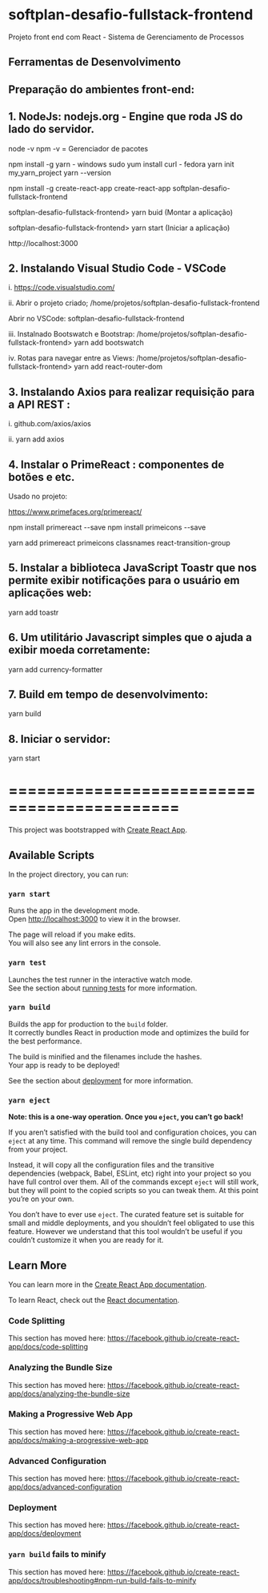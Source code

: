 # softplan-desafio-fullstack-frontend
Projeto front end com React - Sistema de Gerenciamento de Processos

## Ferramentas de Desenvolvimento
## Preparação do ambientes front-end:

## 1. NodeJs: nodejs.org - Engine que roda JS do lado do servidor.
node -v
npm -v = Gerenciador de pacotes

npm install -g yarn - windows 
sudo yum install curl - fedora
yarn init my_yarn_project
yarn --version

npm install -g create-react-app 
create-react-app softplan-desafio-fullstack-frontend

softplan-desafio-fullstack-frontend> yarn buid (Montar a aplicação)

softplan-desafio-fullstack-frontend> yarn start (Iniciar a aplicação)

http://localhost:3000

## 2. Instalando Visual Studio Code - VSCode
i. https://code.visualstudio.com/

ii. Abrir o projeto criado;
/home/projetos/softplan-desafio-fullstack-frontend

Abrir no VSCode: softplan-desafio-fullstack-frontend

iii. Instalnado Bootswatch e Bootstrap:
/home/projetos/softplan-desafio-fullstack-frontend> yarn add bootswatch

iv. Rotas para navegar entre as Views:
/home/projetos/softplan-desafio-fullstack-frontend> yarn add react-router-dom

## 3. Instalando Axios para realizar requisição para a API REST :
i. github.com/axios/axios

ii. yarn add axios

## 4. Instalar o PrimeReact : componentes de botões e etc.
Usado no projeto:

https://www.primefaces.org/primereact/

npm install primereact --save
npm install primeicons --save

yarn add primereact primeicons classnames react-transition-group

## 5. Instalar a biblioteca JavaScript Toastr que nos permite exibir notificações para o usuário em aplicações web:
yarn add toastr

## 6. Um utilitário Javascript simples que o ajuda a exibir moeda corretamente:
yarn add currency-formatter

## 7. Build em tempo de desenvolvimento:
yarn build

## 8. Iniciar o servidor: 
yarn start

# ============================================

This project was bootstrapped with [Create React App](https://github.com/facebook/create-react-app).

## Available Scripts

In the project directory, you can run:

### `yarn start`

Runs the app in the development mode.<br />
Open [http://localhost:3000](http://localhost:3000) to view it in the browser.

The page will reload if you make edits.<br />
You will also see any lint errors in the console.

### `yarn test`

Launches the test runner in the interactive watch mode.<br />
See the section about [running tests](https://facebook.github.io/create-react-app/docs/running-tests) for more information.

### `yarn build`

Builds the app for production to the `build` folder.<br />
It correctly bundles React in production mode and optimizes the build for the best performance.

The build is minified and the filenames include the hashes.<br />
Your app is ready to be deployed!

See the section about [deployment](https://facebook.github.io/create-react-app/docs/deployment) for more information.

### `yarn eject`

**Note: this is a one-way operation. Once you `eject`, you can’t go back!**

If you aren’t satisfied with the build tool and configuration choices, you can `eject` at any time. This command will remove the single build dependency from your project.

Instead, it will copy all the configuration files and the transitive dependencies (webpack, Babel, ESLint, etc) right into your project so you have full control over them. All of the commands except `eject` will still work, but they will point to the copied scripts so you can tweak them. At this point you’re on your own.

You don’t have to ever use `eject`. The curated feature set is suitable for small and middle deployments, and you shouldn’t feel obligated to use this feature. However we understand that this tool wouldn’t be useful if you couldn’t customize it when you are ready for it.

## Learn More

You can learn more in the [Create React App documentation](https://facebook.github.io/create-react-app/docs/getting-started).

To learn React, check out the [React documentation](https://reactjs.org/).

### Code Splitting

This section has moved here: https://facebook.github.io/create-react-app/docs/code-splitting

### Analyzing the Bundle Size

This section has moved here: https://facebook.github.io/create-react-app/docs/analyzing-the-bundle-size

### Making a Progressive Web App

This section has moved here: https://facebook.github.io/create-react-app/docs/making-a-progressive-web-app

### Advanced Configuration

This section has moved here: https://facebook.github.io/create-react-app/docs/advanced-configuration

### Deployment

This section has moved here: https://facebook.github.io/create-react-app/docs/deployment

### `yarn build` fails to minify

This section has moved here: https://facebook.github.io/create-react-app/docs/troubleshooting#npm-run-build-fails-to-minify
